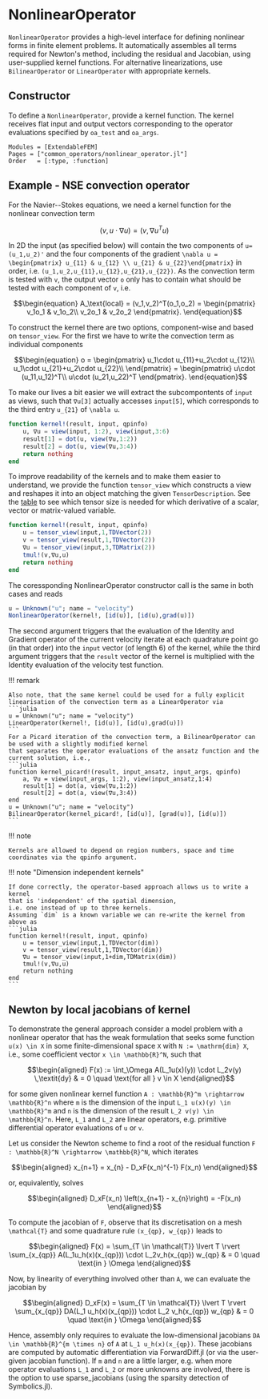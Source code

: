 
# NonlinearOperator

`NonlinearOperator` provides a high-level interface for defining nonlinear forms in finite element problems. It automatically assembles all terms required for Newton's method, including the residual and Jacobian, using user-supplied kernel functions. For alternative linearizations, use `BilinearOperator` or `LinearOperator` with appropriate kernels.


## Constructor

To define a `NonlinearOperator`, provide a kernel function. The kernel receives flat input and output vectors corresponding to the operator evaluations specified by `oa_test` and `oa_args`.

```@autodocs
Modules = [ExtendableFEM]
Pages = ["common_operators/nonlinear_operator.jl"]
Order   = [:type, :function]
```

## Example - NSE convection operator


For the Navier--Stokes equations, we need a kernel function for the nonlinear
convection term
```math
\begin{equation}
(v,u\cdot\nabla u) = (v,\nabla u^T u)
\end{equation}
```
In 2D the input (as specified below) will contain the two
components of ``u=(u_1,u_2)'`` and the four components of the gradient 
``\nabla u = \begin{pmatrix} u_{11} & u_{12} \\ u_{21} & u_{22}\end{pmatrix}``
in order, i.e. ``(u_1,u_2,u_{11},u_{12},u_{21},u_{22})``.
As the convection term is tested with ``v``, 
the output vector ``o`` only has to contain what should be tested with each component
of ``v``, i.e.
```math
\begin{equation}
    A_\text{local} = (v_1,v_2)^T(o_1,o_2) = 
        \begin{pmatrix}
            v_1o_1 & v_1o_2\\
            v_2o_1 & v_2o_2
        \end{pmatrix}.
\end{equation}
```
To construct the kernel there are two options, 
component-wise and based on `tensor_view`.
For the first we have to write the convection term as individual components
```math
\begin{equation}
o = 
    \begin{pmatrix}
        u_1\cdot u_{11}+u_2\cdot u_{12}\\
        u_1\cdot u_{21}+u_2\cdot u_{22}\\
    \end{pmatrix}
= 
\begin{pmatrix}
    u\cdot (u_11,u_12)^T\\
    u\cdot (u_21,u_22)^T
\end{pmatrix}.
\end{equation}
```
To make our lives a bit easier we will extract the subcompontents of 
`input` as views, such that `∇u[3]` actually accesses `input[5]`,
which corresponds to the third entry ``u_{21}`` of ``\nabla u``. 
```julia
function kernel!(result, input, qpinfo)
    u, ∇u = view(input, 1:2), view(input,3:6)
    result[1] = dot(u, view(∇u,1:2))
    result[2] = dot(u, view(∇u,3:4))
    return nothing
end
```
To improve readability of the kernels and to make them easier to understand,
we provide the function `tensor_view` which constructs a view and reshapes 
it into an object matching the given `TensorDescription`.
See the [table](@ref "Which tensor for which unknown?") 
to see which tensor size is needed for which derivative of a scalar, vector 
or matrix-valued variable.
```julia
function kernel!(result, input, qpinfo)
    u = tensor_view(input,1,TDVector(2))
    v = tensor_view(result,1,TDVector(2))
    ∇u = tensor_view(input,3,TDMatrix(2))
    tmul!(v,∇u,u)
    return nothing
end
```

The coressponding NonlinearOperator constructor call is the same in both cases 
and reads
```julia
u = Unknown("u"; name = "velocity")
NonlinearOperator(kernel!, [id(u)], [id(u),grad(u)])
```
The second argument triggers that the evaluation of the Identity and Gradient operator of the
current velocity iterate at each quadrature point go (in that order) into the ```input``` vector (of length 6) of the kernel, while the third argument
triggers that the ```result``` vector of the kernel is multiplied with the Identity evaluation of the velocity test function.

!!! remark

    Also note, that the same kernel could be used for a fully explicit linearisation of the convection term as a LinearOperator via
    ```julia
    u = Unknown("u"; name = "velocity")
    LinearOperator(kernel!, [id(u)], [id(u),grad(u)])
    ```
    For a Picard iteration of the convection term, a BilinearOperator can be used with a slightly modified kernel
    that separates the operator evaluations of the ansatz function and the current solution, i.e.,
    ```julia
    function kernel_picard!(result, input_ansatz, input_args, qpinfo)
        a, ∇u = view(input_args, 1:2), view(input_ansatz,1:4)
        result[1] = dot(a, view(∇u,1:2))
        result[2] = dot(a, view(∇u,3:4))
    end
    u = Unknown("u"; name = "velocity")
    BilinearOperator(kernel_picard!, [id(u)], [grad(u)], [id(u)])
    ```

!!! note

    Kernels are allowed to depend on region numbers, space and time coordinates via the qpinfo argument.

!!! note "Dimension independent kernels"

    If done correctly, the operator-based approach allows us to write a kernel 
    that is 'independent' of the spatial dimension, 
    i.e. one instead of up to three kernels.
    Assuming `dim` is a known variable we can re-write the kernel from above as
    ```julia
    function kernel!(result, input, qpinfo)
        u = tensor_view(input,1,TDVector(dim))
        v = tensor_view(result,1,TDVector(dim))
        ∇u = tensor_view(input,1+dim,TDMatrix(dim))
        tmul!(v,∇u,u)
        return nothing
    end
    ```

## Newton by local jacobians of kernel

To demonstrate the general approach consider a model problem with a nonlinear operator that
has the weak formulation that seeks some function ``u(x) \in X`` in some finite-dimensional
space ``X`` with ``N := \mathrm{dim} X``, i.e., some coefficient
vector ``x \in \mathbb{R}^N``, such that
```math
\begin{aligned}
F(x) := \int_\Omega A(L_1u(x)(y)) \cdot L_2v(y) \,\textit{dy} & = 0 \quad \text{for all } v \in X
\end{aligned}
```
for some given nonlinear kernel function ``A : \mathbb{R}^m \rightarrow \mathbb{R}^n``
where ``m`` is the dimension of the input ``L_1 u(x)(y) \in \mathbb{R}^m``
and ``n`` is the dimension of the result ``L_2 v(y) \in \mathbb{R}^n``.
Here, ``L_1`` and ``L_2`` are linear operators, e.g. primitive differential
operator evaluations of ``u`` or ``v``.

Let us consider the Newton scheme to find a root of the residual function ``F : \mathbb{R}^N \rightarrow \mathbb{R}^N``,
which iterates
```math
\begin{aligned}
x_{n+1} = x_{n} - D_xF(x_n)^{-1} F(x_n)
\end{aligned}
```
or, equivalently, solves
```math
\begin{aligned}
D_xF(x_n) \left(x_{n+1} - x_{n}\right) = -F(x_n)
\end{aligned}
```


To compute the jacobian of ``F``, observe that its discretisation on a mesh ``\mathcal{T}`` and some quadrature rule
``(x_{qp}, w_{qp})`` leads to
```math
\begin{aligned}
F(x) =  \sum_{T \in \mathcal{T}} \lvert T \rvert \sum_{x_{qp}} A(L_1u_h(x)(x_{qp})) \cdot L_2v_h(x_{qp}) w_{qp} & = 0 \quad \text{in } \Omega
\end{aligned}
```
Now, by linearity of everything involved other than ``A``, we can evaluate the jacobian by
```math
\begin{aligned}
D_xF(x) =  \sum_{T \in \mathcal{T}} \lvert T \rvert \sum_{x_{qp}} DA(L_1 u_h(x)(x_{qp})) \cdot L_2 v_h(x_{qp}) w_{qp} & = 0 \quad \text{in } \Omega
\end{aligned}
```
Hence, assembly only requires to evaluate the low-dimensional jacobians ``DA \in \mathbb{R}^{m \times n}`` of ``A``
at ``L_1 u_h(x)(x_{qp})``. These jacobians are computed by automatic differentiation via ForwardDiff.jl (or via the user-given jacobian function).
If ``m`` and ``n`` are a little larger, e.g. when more operator evaluations ``L_1`` and ``L_2``
or more unknowns are involved, there is the option
to use sparse_jacobians (using the sparsity detection of Symbolics.jl).
